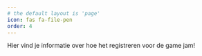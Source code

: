 ```yaml
---
# the default layout is 'page'
icon: fas fa-file-pen
order: 4
---
```



Hier vind je informatie over hoe het registreren voor de game jam!